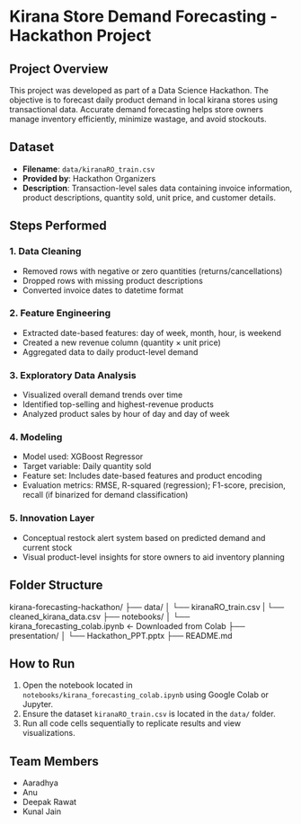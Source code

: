# Kirana Store Demand Forecasting - Hackathon Project

## Project Overview
This project was developed as part of a Data Science Hackathon. The objective is to forecast daily product demand in local kirana stores using transactional data. Accurate demand forecasting helps store owners manage inventory efficiently, minimize wastage, and avoid stockouts.

## Dataset
- **Filename**: `data/kiranaRO_train.csv`
- **Provided by**: Hackathon Organizers
- **Description**: Transaction-level sales data containing invoice information, product descriptions, quantity sold, unit price, and customer details.

## Steps Performed

### 1. Data Cleaning
- Removed rows with negative or zero quantities (returns/cancellations)
- Dropped rows with missing product descriptions
- Converted invoice dates to datetime format

### 2. Feature Engineering
- Extracted date-based features: day of week, month, hour, is weekend
- Created a new revenue column (quantity × unit price)
- Aggregated data to daily product-level demand

### 3. Exploratory Data Analysis
- Visualized overall demand trends over time
- Identified top-selling and highest-revenue products
- Analyzed product sales by hour of day and day of week

### 4. Modeling
- Model used: XGBoost Regressor
- Target variable: Daily quantity sold
- Feature set: Includes date-based features and product encoding
- Evaluation metrics: RMSE, R-squared (regression); F1-score, precision, recall (if binarized for demand classification)

### 5. Innovation Layer
- Conceptual restock alert system based on predicted demand and current stock
- Visual product-level insights for store owners to aid inventory planning

## Folder Structure
kirana-forecasting-hackathon/
├── data/
│   └── kiranaRO_train.csv
|   └── cleaned_kirana_data.csv
├── notebooks/
│   └── kirana_forecasting_colab.ipynb  ← Downloaded from Colab
├── presentation/
│   └── Hackathon_PPT.pptx
├── README.md

## How to Run
1. Open the notebook located in `notebooks/kirana_forecasting_colab.ipynb` using Google Colab or Jupyter.
2. Ensure the dataset `kiranaRO_train.csv` is located in the `data/` folder.
3. Run all code cells sequentially to replicate results and view visualizations.

## Team Members
- Aaradhya
- Anu
- Deepak Rawat
- Kunal Jain
